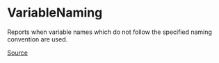# VariableNaming

Reports when variable names which do not follow the specified naming convention are used.


[Source](https://arturbosch.github.io/detekt/naming.html#variablenaming)

